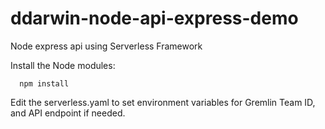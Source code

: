 # ddarwin-node-api-express-demo
 Node express api using Serverless Framework

Install the Node modules:
```
  npm install
```

Edit the serverless.yaml to set environment variables for Gremlin Team ID, and API endpoint if needed. 

